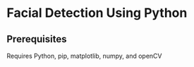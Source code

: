 # Facial Detection Using Python
## Prerequisites
Requires Python, pip, matplotlib, numpy, and openCV